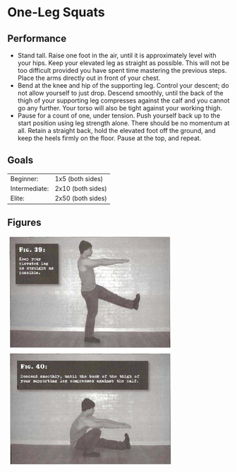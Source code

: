 # One-Leg Squats

## Performance

- Stand tall. Raise one foot in the air, until it is approximately level with your hips. Keep your elevated leg as straight as possible. This will not be too difficult provided you have spent time mastering the previous steps. Place the arms directly out in front of your chest.
- Bend at the knee and hip of the supporting leg. Control your descent; do not allow yourself to just drop. Descend smoothly, until the back of the thigh of your supporting leg compresses against the calf and you cannot go any further. Your torso will also be tight against your working thigh.
- Pause for a count of one, under tension. Push yourself back up to the start position using leg strength alone. There should be no momentum at all. Retain a straight back, hold the elevated foot off the ground, and keep the heels firmly on the floor. Pause at the top, and repeat.

## Goals

| | |
|---|---|
|Beginner: | 1x5 (both sides) |
|Intermediate: | 2x10 (both sides) |
|Elite: | 2x50 (both sides) |

## Figures

![](../images/02_squats/Master-Step-One-Leg-Squats.jpg)
